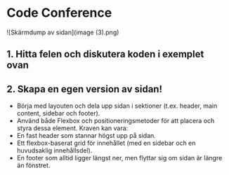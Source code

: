 # Code Conference
![Skärmdump av sidan](image (3).png)

## 1. Hitta felen och diskutera koden i exemplet ovan
## 2. Skapa en egen version av sidan!
+ Börja med layouten och dela upp sidan i sektioner (t.ex. header, main content, sidebar och footer). 
+ Använd både Flexbox och positioneringsmetoder för att placera och styra dessa element. Kraven kan vara:
+ En fast header som stannar högst upp på sidan.
+ Ett flexbox-baserat grid för innehållet (med en sidebar och en huvudsaklig innehållsdel).
+ En footer som alltid ligger längst ner, men flyttar sig om sidan är längre än fönstret.
